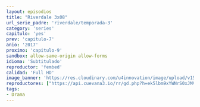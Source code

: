 ```yaml
---
layout: episodios
title: "Riverdale 3x08"
url_serie_padre: 'riverdale/temporada-3'
category: 'series'
capitulo: 'yes'
prev: 'capitulo-7'
anio: '2017'
proximo: 'capitulo-9'
sandbox: allow-same-origin allow-forms
idioma: 'Subtitulado'
reproductor: 'fembed'
calidad: 'Full HD'
image_banner: 'https://res.cloudinary.com/u4innovation/image/upload/v1565152608/maxresdefault-min_vy9nnj.jpg'
reproductores: ["https://api.cuevana3.io/rr/gd.php?h=ek5lbm9xYWNrS0xJMVp5b21KREk0dFBLbjVkaHhkRGdrOG1jbnBpUnhhS1Z1MzVybktpdTB0aW9sR2xzeDVPcjA5aWllYXltb3VyT2s0Tm9sYlBZcGRLU3FadVkyUT09"]
tags:
- Drama
---
```











